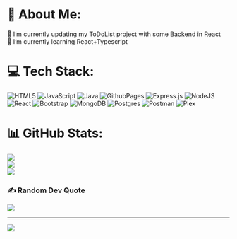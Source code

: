 # 💫 About Me:
🔭 I’m currently updating my ToDoList project with some Backend in React<br>🌱 I’m currently learning React+Typescript<br>


# 💻 Tech Stack:
![HTML5](https://img.shields.io/badge/html5-%23E34F26.svg?style=plastic&logo=html5&logoColor=white) ![JavaScript](https://img.shields.io/badge/javascript-%23323330.svg?style=plastic&logo=javascript&logoColor=%23F7DF1E) ![Java](https://img.shields.io/badge/java-%23ED8B00.svg?style=plastic&logo=openjdk&logoColor=white) ![GithubPages](https://img.shields.io/badge/github%20pages-121013?style=plastic&logo=github&logoColor=white) ![Express.js](https://img.shields.io/badge/express.js-%23404d59.svg?style=plastic&logo=express&logoColor=%2361DAFB) ![NodeJS](https://img.shields.io/badge/node.js-6DA55F?style=plastic&logo=node.js&logoColor=white) ![React](https://img.shields.io/badge/react-%2320232a.svg?style=plastic&logo=react&logoColor=%2361DAFB) ![Bootstrap](https://img.shields.io/badge/bootstrap-%238511FA.svg?style=plastic&logo=bootstrap&logoColor=white) ![MongoDB](https://img.shields.io/badge/MongoDB-%234ea94b.svg?style=plastic&logo=mongodb&logoColor=white) ![Postgres](https://img.shields.io/badge/postgres-%23316192.svg?style=plastic&logo=postgresql&logoColor=white) ![Postman](https://img.shields.io/badge/Postman-FF6C37?style=plastic&logo=postman&logoColor=white) ![Plex](https://img.shields.io/badge/plex-%23E5A00D.svg?style=plastic&logo=plex&logoColor=white)
# 📊 GitHub Stats:
![](https://github-readme-stats.vercel.app/api?username=FrostyFreet&theme=dracula&hide_border=false&include_all_commits=true&count_private=true)<br/>
![](https://github-readme-streak-stats.herokuapp.com/?user=FrostyFreet&theme=dracula&hide_border=false)<br/>
![](https://github-readme-stats.vercel.app/api/top-langs/?username=FrostyFreet&theme=dracula&hide_border=false&include_all_commits=true&count_private=true&layout=compact)

### ✍️ Random Dev Quote
![](https://quotes-github-readme.vercel.app/api?type=vetical&theme=light)

---
[![](https://visitcount.itsvg.in/api?id=FrostyFreet&icon=0&color=0)](https://visitcount.itsvg.in)

